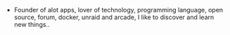 - Founder of alot apps, lover of technology, programming language, open source, forum, docker, unraid and arcade, I like to discover and learn new things..
  <br>









































































































































































































































































































